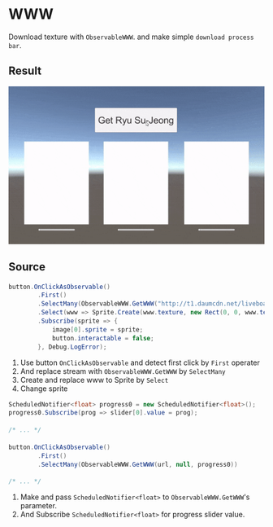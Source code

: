 # WWW
Download texture with `ObservableWWW`. and make simple `download process bar`.

## Result
![sample](./pic.gif)

## Source
```csharp
button.OnClickAsObservable()
        .First()
        .SelectMany(ObservableWWW.GetWWW("http://t1.daumcdn.net/liveboard/newsade/e91ec5e3f766486191dee5010e8c27cd.jpg", null, progress0))
        .Select(www => Sprite.Create(www.texture, new Rect(0, 0, www.texture.width, www.texture.height), Vector2.zero))
        .Subscribe(sprite => {
            image[0].sprite = sprite;
            button.interactable = false;
        }, Debug.LogError);
```
1. Use button `OnClickAsObservable` and detect first click by `First` operater
2. And replace stream with `ObservableWWW.GetWWW` by `SelectMany`
3. Create and replace www to Sprite by `Select`
4. Change sprite

```csharp
ScheduledNotifier<float> progress0 = new ScheduledNotifier<float>();
progress0.Subscribe(prog => slider[0].value = prog);

/* ... */

button.OnClickAsObservable()
        .First()
        .SelectMany(ObservableWWW.GetWWW(url, null, progress0))

/* ... */

```

1. Make and pass `ScheduledNotifier<float>` to `ObservableWWW.GetWWW`'s parameter.
2. And Subscribe `ScheduledNotifier<float>` for progress slider value.
